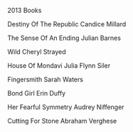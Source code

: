 2013 Books

Destiny Of The Republic
Candice Millard

The Sense Of An Ending
Julian Barnes

Wild
Cheryl Strayed

House Of Mondavi
Julia Flynn Siler

Fingersmith
Sarah Waters

Bond Girl
Erin Duffy

Her Fearful Symmetry
Audrey Niffenger

Cutting For Stone
Abraham Verghese
